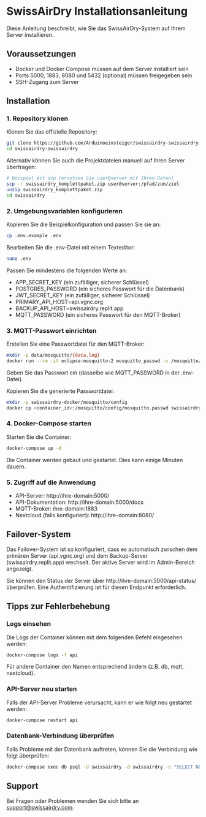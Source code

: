 # SwissAirDry Installationsanleitung

Diese Anleitung beschreibt, wie Sie das SwissAirDry-System auf Ihrem Server installieren.

## Voraussetzungen

- Docker und Docker Compose müssen auf dem Server installiert sein
- Ports 5000, 1883, 8080 und 5432 (optional) müssen freigegeben sein
- SSH-Zugang zum Server

## Installation

### 1. Repository klonen

Klonen Sie das offizielle Repository:

```bash
git clone https://github.com/Arduinoeinsteiger/swissairdry-swissairdry.git
cd swissairdry-swissairdry
```

Alternativ können Sie auch die Projektdateien manuell auf Ihren Server übertragen:

```bash
# Beispiel mit scp (ersetzen Sie user@server mit Ihren Daten)
scp -r swissairdry_komplettpaket.zip user@server:/pfad/zum/ziel
unzip swissairdry_komplettpaket.zip
cd swissairdry
```

### 2. Umgebungsvariablen konfigurieren

Kopieren Sie die Beispielkonfiguration und passen Sie sie an:

```bash
cp .env.example .env
```

Bearbeiten Sie die .env-Datei mit einem Texteditor:

```bash
nano .env
```

Passen Sie mindestens die folgenden Werte an:
- APP_SECRET_KEY (ein zufälliger, sicherer Schlüssel)
- POSTGRES_PASSWORD (ein sicheres Passwort für die Datenbank)
- JWT_SECRET_KEY (ein zufälliger, sicherer Schlüssel)
- PRIMARY_API_HOST=api.vgnc.org
- BACKUP_API_HOST=swissairdry.replit.app
- MQTT_PASSWORD (ein sicheres Passwort für den MQTT-Broker)

### 3. MQTT-Passwort einrichten

Erstellen Sie eine Passwortdatei für den MQTT-Broker:

```bash
mkdir -p data/mosquitto/{data,log}
docker run --rm -it eclipse-mosquitto:2 mosquitto_passwd -c /mosquitto/config/mosquitto.passwd swissairdry
```

Geben Sie das Passwort ein (dasselbe wie MQTT_PASSWORD in der .env-Datei).

Kopieren Sie die generierte Passwortdatei:

```bash
mkdir -p swissairdry-docker/mosquitto/config
docker cp <container_id>:/mosquitto/config/mosquitto.passwd swissairdry-docker/mosquitto/config/
```

### 4. Docker-Compose starten

Starten Sie die Container:

```bash
docker-compose up -d
```

Die Container werden gebaut und gestartet. Dies kann einige Minuten dauern.

### 5. Zugriff auf die Anwendung

- API-Server: http://ihre-domain:5000/
- API-Dokumentation: http://ihre-domain:5000/docs
- MQTT-Broker: ihre-domain:1883
- Nextcloud (falls konfiguriert): http://ihre-domain:8080/

## Failover-System

Das Failover-System ist so konfiguriert, dass es automatisch zwischen dem primären Server (api.vgnc.org) und dem Backup-Server (swissairdry.replit.app) wechselt. Der aktive Server wird im Admin-Bereich angezeigt.

Sie können den Status der Server über http://ihre-domain:5000/api-status/ überprüfen. Eine Authentifizierung ist für diesen Endpunkt erforderlich.

## Tipps zur Fehlerbehebung

### Logs einsehen

Die Logs der Container können mit dem folgenden Befehl eingesehen werden:

```bash
docker-compose logs -f api
```

Für andere Container den Namen entsprechend ändern (z.B. db, mqtt, nextcloud).

### API-Server neu starten

Falls der API-Server Probleme verursacht, kann er wie folgt neu gestartet werden:

```bash
docker-compose restart api
```

### Datenbank-Verbindung überprüfen

Falls Probleme mit der Datenbank auftreten, können Sie die Verbindung wie folgt überprüfen:

```bash
docker-compose exec db psql -U swissairdry -d swissairdry -c "SELECT NOW();"
```

## Support

Bei Fragen oder Problemen wenden Sie sich bitte an support@swissairdry.com.